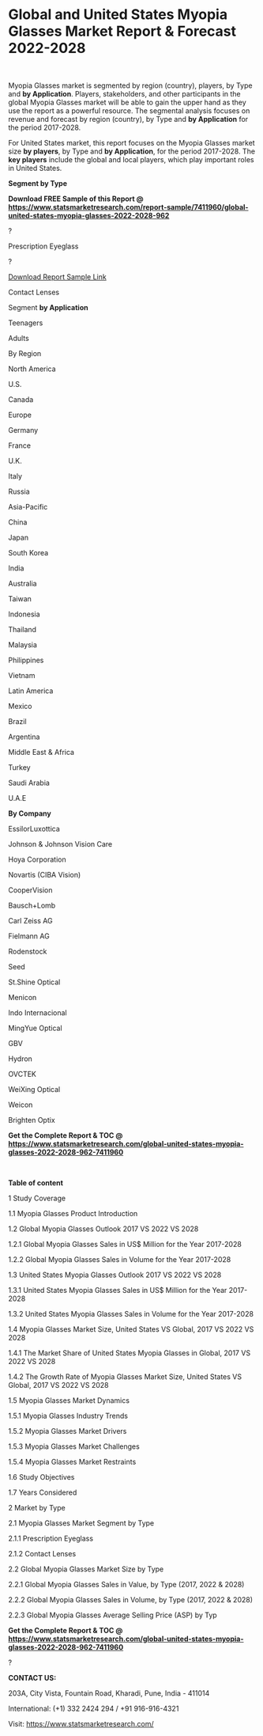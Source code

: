 <h1>Global and United States Myopia Glasses Market Report & Forecast 2022-2028</h1><br/><p>Myopia Glasses market is segmented by region (country), players, by Type and <strong>by Application</strong>. Players, stakeholders, and other participants in the global Myopia Glasses market will be able to gain the upper hand as they use the report as a powerful resource. The segmental analysis focuses on revenue and forecast by region (country), by Type and <strong>by Application</strong> for the period 2017-2028.</p>
 
 
 
 <p>For United States market, this report focuses on the Myopia Glasses market size <strong>by players</strong>, by Type and <strong>by Application</strong>, for the period 2017-2028. The <strong>key players</strong> include the global and local players, which play important roles in United States.</p>
 
 
 
 <p><strong>Segment by Type</strong></p>
 
 
 
 <div><b>Download FREE Sample of this Report @ <a href="https://www.statsmarketresearch.com/download-free-sample/7411960/global-united-states-myopia-glasses-2022-2028-962">https://www.statsmarketresearch.com/report-sample/7411960/global-united-states-myopia-glasses-2022-2028-962</a></b></div>
 
 
 
 <p>? </p>
 
 
 
 <p>Prescription Eyeglass</p>
 
 
 
 <p>? </p>
 
 
 
 <p><a href="https://www.statsmarketresearch.com/download-free-sample/7411960/global-united-states-myopia-glasses-2022-2028-962">Download Report Sample Link</a></p>
 
 
 
 <p>Contact Lenses</p>
 
 
 
 <p>Segment <strong>by Application</strong></p>
 
 
 
 <p>Teenagers</p>
 
 
 
 <p>Adults</p>
 
 
 
 <p>By Region</p>
 
 
 
 <p>North America</p>
 
 
 
 <p>U.S.</p>
 
 
 
 <p>Canada</p>
 
 
 
 <p>Europe</p>
 
 
 
 <p>Germany</p>
 
 
 
 <p>France</p>
 
 
 
 <p>U.K.</p>
 
 
 
 <p>Italy</p>
 
 
 
 <p>Russia</p>
 
 
 
 <p>Asia-Pacific</p>
 
 
 
 <p>China</p>
 
 
 
 <p>Japan</p>
 
 
 
 <p>South Korea</p>
 
 
 
 <p>India</p>
 
 
 
 <p>Australia</p>
 
 
 
 <p>Taiwan</p>
 
 
 
 <p>Indonesia</p>
 
 
 
 <p>Thailand</p>
 
 
 
 <p>Malaysia</p>
 
 
 
 <p>Philippines</p>
 
 
 
 <p>Vietnam</p>
 
 
 
 <p>Latin America</p>
 
 
 
 <p>Mexico</p>
 
 
 
 <p>Brazil</p>
 
 
 
 <p>Argentina</p>
 
 
 
 <p>Middle East & Africa</p>
 
 
 
 <p>Turkey</p>
 
 
 
 <p>Saudi Arabia</p>
 
 
 
 <p>U.A.E</p>
 
 
 
 <p><strong>By Company</strong></p>
 
 
 
 <p>EssilorLuxottica</p>
 
 
 
 <p>Johnson & Johnson Vision Care</p>
 
 
 
 <p>Hoya Corporation</p>
 
 
 
 <p>Novartis (CIBA Vision)</p>
 
 
 
 <p>CooperVision</p>
 
 
 
 <p>Bausch+Lomb</p>
 
 
 
 <p>Carl Zeiss AG</p>
 
 
 
 <p>Fielmann AG</p>
 
 
 
 <p>Rodenstock</p>
 
 
 
 <p>Seed</p>
 
 
 
 <p>St.Shine Optical</p>
 
 
 
 <p>Menicon</p>
 
 
 
 <p>Indo Internacional</p>
 
 
 
 <p>MingYue Optical</p>
 
 
 
 <p>GBV</p>
 
 
 
 <p>Hydron</p>
 
 
 
 <p>OVCTEK</p>
 
 
 
 <p>WeiXing Optical</p>
 
 
 
 <p>Weicon</p>
 
 
 
 <p>Brighten Optix</p>
 
 
 
 <div><b>Get the Complete Report & TOC @ <a href="https://www.statsmarketresearch.com/global-united-states-myopia-glasses-2022-2028-962-7411960">https://www.statsmarketresearch.com/global-united-states-myopia-glasses-2022-2028-962-7411960</a></b></div>
 
 
 
 <p><br />
 
 <b>Table of content</b></p>
 
 
 
 <p>1 Study Coverage<br />
 
 1.1 Myopia Glasses Product Introduction<br />
 
 1.2 Global Myopia Glasses Outlook 2017 VS 2022 VS 2028<br />
 
 1.2.1 Global Myopia Glasses Sales in US$ Million for the Year 2017-2028<br />
 
 1.2.2 Global Myopia Glasses Sales in Volume for the Year 2017-2028<br />
 
 1.3 United States Myopia Glasses Outlook 2017 VS 2022 VS 2028<br />
 
 1.3.1 United States Myopia Glasses Sales in US$ Million for the Year 2017-2028<br />
 
 1.3.2 United States Myopia Glasses Sales in Volume for the Year 2017-2028<br />
 
 1.4 Myopia Glasses Market Size, United States VS Global, 2017 VS 2022 VS 2028<br />
 
 1.4.1 The Market Share of United States Myopia Glasses in Global, 2017 VS 2022 VS 2028<br />
 
 1.4.2 The Growth Rate of Myopia Glasses Market Size, United States VS Global, 2017 VS 2022 VS 2028<br />
 
 1.5 Myopia Glasses Market Dynamics<br />
 
 1.5.1 Myopia Glasses Industry Trends<br />
 
 1.5.2 Myopia Glasses Market Drivers<br />
 
 1.5.3 Myopia Glasses Market Challenges<br />
 
 1.5.4 Myopia Glasses Market Restraints<br />
 
 1.6 Study Objectives<br />
 
 1.7 Years Considered<br />
 
 2 Market by Type<br />
 
 2.1 Myopia Glasses Market Segment by Type<br />
 
 2.1.1 Prescription Eyeglass<br />
 
 2.1.2 Contact Lenses<br />
 
 2.2 Global Myopia Glasses Market Size by Type<br />
 
 2.2.1 Global Myopia Glasses Sales in Value, by Type (2017, 2022 & 2028)<br />
 
 2.2.2 Global Myopia Glasses Sales in Volume, by Type (2017, 2022 & 2028)<br />
 
 2.2.3 Global Myopia Glasses Average Selling Price (ASP) by Typ</p>
 
 
 
 <div><b>Get the Complete Report & TOC @ <a href="https://www.statsmarketresearch.com/global-united-states-myopia-glasses-2022-2028-962-7411960">https://www.statsmarketresearch.com/global-united-states-myopia-glasses-2022-2028-962-7411960</a></b></div>
 
 
 
 <p>? </p>
 
 
 
 <p><b>CONTACT US:</b><br />
 
 203A, City Vista, Fountain Road, Kharadi, Pune, India - 411014<br />
 
 International: (+1) 332 2424 294 / +91 916-916-4321<br />
 
 Visit: <a href="https://www.statsmarketresearch.com/">https://www.statsmarketresearch.com/</a></p>